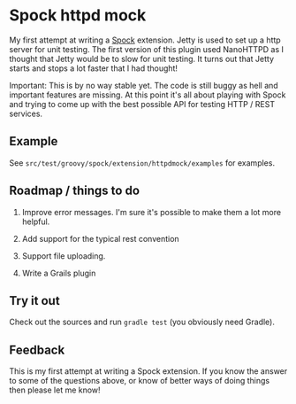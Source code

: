 Spock httpd mock
================

My first attempt at writing a [Spock](http://www.spockframework.org/) extension. Jetty is used to set up a http server for unit testing. The first version of this plugin used NanoHTTPD as I thought that Jetty would be to slow for unit testing. It turns out that Jetty starts and stops a lot faster that I had thought!

Important: This is by no way stable yet. The code is still buggy as hell and important features are missing. At this point it's all about playing with Spock and trying to come up with the best possible API for testing HTTP / REST services.

Example
-------

See `src/test/groovy/spock/extension/httpdmock/examples` for examples. 

Roadmap / things to do 
-----------------------

1. Improve error messages. I'm sure it's possible to make them a lot more helpful. 
 
2. Add support for the typical rest convention

3. Support file uploading. 

4. Write a Grails plugin
 
Try it out
----------

Check out the sources and run `gradle test` (you obviously need Gradle). 

Feedback
---------------

This is my first attempt at writing a Spock extension. If you know the answer to some of the questions above, or know of better ways of doing things then please let me know! 
